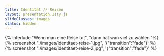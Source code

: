 ```yaml
---
title: Identität // Reisen
layout: presentation.11ty.js
slideClasses: images
status: hidden
---
```


{% interlude "Wenn man eine Reise tut", "dann hat wan viel zu wählen."%}
{% screenshot "./images/identitaet-reise-1.jpg", '{"transition":"fade"}' %}
{% screenshot "./images/identitaet-reise-2.jpg", '{"transition":"fade"}' %}

